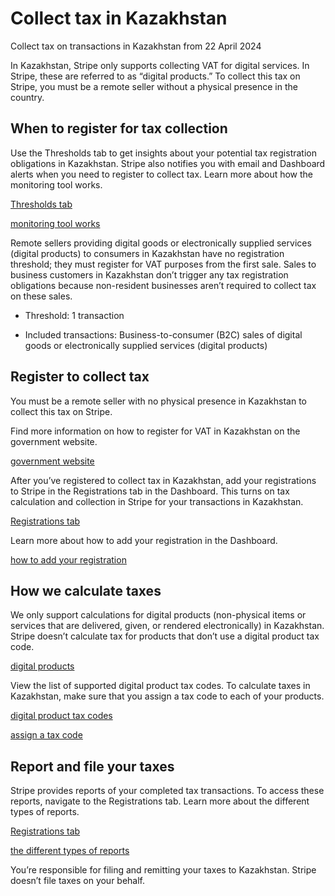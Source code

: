 # Collect tax in Kazakhstan

Collect tax on transactions in Kazakhstan from 22 April 2024

In Kazakhstan, Stripe only supports collecting VAT for digital services. In Stripe, these are referred to as “digital products.” To collect this tax on Stripe, you must be a remote seller without a physical presence in the country.

## When to register for tax collection

Use the Thresholds tab to get insights about your potential tax registration obligations in Kazakhstan. Stripe also notifies you with email and Dashboard alerts when you need to register to collect tax. Learn more about how the monitoring tool works.

[Thresholds tab](https://dashboard.stripe.com/tax/thresholds)

[monitoring tool works](/tax/monitoring)

Remote sellers providing digital goods or electronically supplied services (digital products) to consumers in Kazakhstan have no registration threshold; they must register for VAT purposes from the first sale. Sales to business customers in Kazakhstan don’t trigger any tax registration obligations because non-resident businesses aren’t required to collect tax on these sales.

- Threshold: 1 transaction

- Included transactions: Business-to-consumer (B2C) sales of digital goods or electronically supplied services (digital products)

## Register to collect tax

You must be a remote seller with no physical presence in Kazakhstan to collect this tax on Stripe.

Find more information on how to register for VAT in Kazakhstan on the government website.

[government website](https://kgd.gov.kz/en/content/taxation-foreign-companies-engaged-electronic-trade-goods-and-provision-electronic-services)

After you’ve registered to collect tax in Kazakhstan, add your registrations to Stripe in the Registrations tab in the Dashboard. This turns on tax calculation and collection in Stripe for your transactions in Kazakhstan.

[Registrations tab](https://dashboard.stripe.com/tax/registrations?location=kz)

Learn more about how to add your registration in the Dashboard.

[how to add your registration](/tax/registering#track-your-registrations-in-the-tax-dashboard)

## How we calculate taxes

We only support calculations for digital products (non-physical items or services that are delivered, given, or rendered electronically) in Kazakhstan. Stripe doesn’t calculate tax for products that don’t use a digital product tax code.

[digital products](/tax/tax-codes?type=digital)

View the list of supported digital product tax codes. To calculate taxes in Kazakhstan, make sure that you assign a tax code to each of your products.

[digital product tax codes](/tax/tax-codes?type=digital)

[assign a tax code](/tax/products-prices-tax-codes-tax-behavior#tax-code-on-product)

## Report and file your taxes

Stripe provides reports of your completed tax transactions. To access these reports, navigate to the Registrations tab. Learn more about the different types of reports.

[Registrations tab](https://dashboard.stripe.com/tax/registrations)

[the different types of reports](/tax/reports)

You’re responsible for filing and remitting your taxes to Kazakhstan. Stripe doesn’t file taxes on your behalf.
